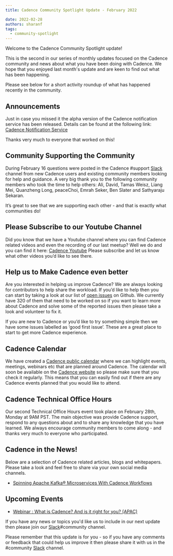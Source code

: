 ```yaml
---
title: Cadence Community Spotlight Update - February 2022

date: 2022-02-28
authors: sharanf
tags:
  - community-spotlight
---
```


Welcome to the Cadence Community Spotlight update!

This is the second in our series of monthly updates focused on the Cadence community and news about what you have been doing with Cadence. We hope that you enjoyed last month's update and are keen to find out what has been happening.

Please see below for a short activity roundup of what has happened recently in the community.

## Announcements

Just in case you missed it the alpha version of the Cadence notification service has been released. Details can be found at the following link:
[Cadence Notification Service](https://github.com/cadence-oss/cadence-notification/releases/tag/v0.0.1)

Thanks very much to everyone that worked on this!

<!-- truncate -->

## Community Supporting the Community

During February 16 questions were posted in the Cadence #support [Slack](http://t.uber.com/cadence-slack) channel from new Cadence users and existing community members looking for help and guidance. A very big thank you to the following community members who took the time to help others:  Ali, David, Tamas Weisz, Liang Mei, Quanzheng Long, peaceChoi, Emrah Seker, Ben Slater and Sathyaraju Sekaran.

It’s great to see that we are supporting each other - and that is exactly what communities do!


## Please Subscribe to our Youtube Channel

Did you know that we have a Youtube channel where you can find Cadence related videos and even the recording of our last meetup? Well we do and you can find it here:
[Cadence Youtube](https://www.youtube.com/channel/UC6H9Jsq4ZQ74g8coDgJu9ZA/videos)
Please subscribe and let us know what other videos you’d like to see there.

## Help us to Make Cadence even better

Are you interested in helping us improve Cadence? We are always looking for contributors to help share the workload. If you’d like to help then you can start by taking a look at our list of [open issues](https://github.com/cadence-workflow/cadence/issues) on Github. We currently have 320 of them that need to be worked on so if you want to learn more about Cadence and solve some of the reported issues then please take a look and volunteer to fix it.

If you are new to Cadence or you’d like to try something simple then we have some issues labelled as ‘good first issue’. These are a great place to start to get more Cadence experience.

## Cadence Calendar

We have created a [Cadence public calendar](https://calendar.google.com/calendar/embed?src=e6r40gp3c2r01054id7e99dlac%40group.calendar.google.com&ctz=America%2FLos_Angeles) where we can highlight events, meetings, webinars etc that are planned around Cadence. The calendar will soon be available on the [Cadence website](https://cadenceworkflow.io/) so please make sure that you check it regularly.
This means that you can easily find out if there are any Cadence events planned that you would like to attend.

## Cadence Technical Office Hours

Our second Technical Office Hours event took place on February 28th, Monday at 9AM PST. The main objective was provide Cadence support, respond to any questions about and to share any knowledge that you have learned. We always encourage community members to come along - and thanks very much to everyone who participated.

## Cadence in the News!

Below are a selection of Cadence related articles, blogs and whitepapers. Please take a look and feel free to share via your own social media channels.

- [Spinning Apache Kafka® Microservices With Cadence Workflows](https://www.instaclustr.com/blog/spinning-apache-kafka-microservices-with-cadence-workflows/)

## Upcoming Events

- [Webinar : What is Cadence? And is it right for you? (APAC)](https://info.instaclustr.com/webinar-apac-what-is-cadence.html)

If you have any news or topics you'd like us to include in our next update then please join our [Slack](http://t.uber.com/cadence-slack)#community channel.

Please remember that this update is for you - so if you have any comments or feedback that could help us improve it then please share it with us in the #community [Slack](http://t.uber.com/cadence-slack) channel.
